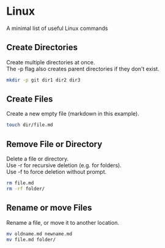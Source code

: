 # Linux

A minimal list of useful Linux commands

## Create Directories
Create multiple directories at once.<br> 
The -p flag also creates parent directories if they don't exist.
```bash
mkdir -p git dir1 dir2 dir3
```

## Create Files
Create a new empty file (markdown in this example).
```bash
touch dir/file.md
```

## Remove File or Directory
Delete a file or directory.<br>
Use -r for recursive deletion (e.g. for folders).<br>
Use -f to force deletion without prompt.<br>
```bash
rm file.md
rm -rf folder/
```

## Rename or move Files
Rename a file, or move it to another location.
```bash
mv oldname.md newname.md
mv file.md folder/
```